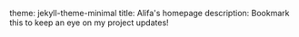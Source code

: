 theme: jekyll-theme-minimal
title: Alifa's homepage
description: Bookmark this to keep an eye on my project updates!
